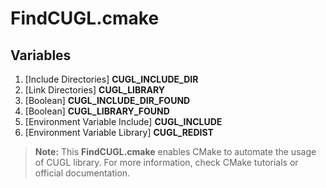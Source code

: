 # FindCUGL.cmake


## Variables

1. [Include Directories] **CUGL_INCLUDE_DIR** 
2. [Link Directories] **CUGL_LIBRARY** 
3. [Boolean] **CUGL_INCLUDE_DIR_FOUND** 
4. [Boolean] **CUGL_LIBRARY_FOUND**
5. [Environment Variable Include] **CUGL_INCLUDE**
6. [Environment Variable Library] **CUGL_REDIST**


> **Note:** This **FindCUGL.cmake** enables CMake to automate the usage of CUGL
library. For more information, check CMake tutorials or official documentation.
